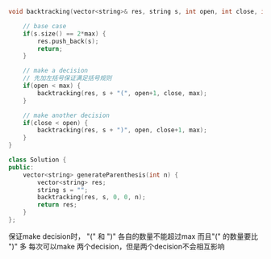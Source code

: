 ```cpp
void backtracking(vector<string>& res, string s, int open, int close, int max) {

    // base case
    if(s.size() == 2*max) {
        res.push_back(s);
        return;
    }

    // make a decision
    // 先加左括号保证满足括号规则
    if(open < max) {
        backtracking(res, s + "(", open+1, close, max);
    }

    // make another decision
    if(close < open) {
        backtracking(res, s + ")", open, close+1, max);
    }
}

class Solution {
public:
    vector<string> generateParenthesis(int n) {
        vector<string> res;
        string s = "";
        backtracking(res, s, 0, 0, n);
        return res;
    }
};
```

保证make decision时， "(" 和 ")" 各自的数量不能超过max
而且"(" 的数量要比 ")" 多
每次可以make 两个decision，但是两个decision不会相互影响 
